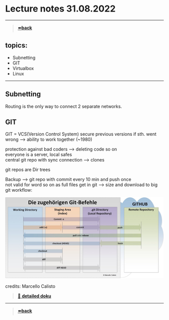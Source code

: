 # Lecture notes 31.08.2022

---
>[⬅️**back**](./README.md)

## topics:
- Subnetting
- GIT
- Virtualbox
- Linux

---

## Subnetting
Routing is the only way to connect 2 separate networks.  


## GIT
GIT = VCS(Version Control System)
secure previous versions if sth. went wrong --> ability to work together (~1980)

protection against bad coders --> deleting code so on  
everyone is a server, local safes  
central git repo with sync connection --> clones

git repos are Dir trees  

Backup --> git repo with commit every 10 min and push once  
not valid for word so on as full files get  in git --> size and download  to big  
git workflow:  

![git_functionality](./images/lecture02_03c_Die_drei_Status_GIT-Projekt_Kommandos.jpg)  

credits: Marcello Calisto

>[🔎 **detailed doku**](https://gitlab.com/ch-tbz-it/Stud/m231/-/tree/master/02_git)

---
>[⬅️**back**](./README.md)